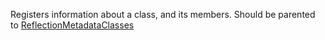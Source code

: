 Registers information about a class, and its members. Should be parented to
[ReflectionMetadataClasses](https://create.roblox.com/docs/reference/engine/classes/ReflectionMetadataClasses)